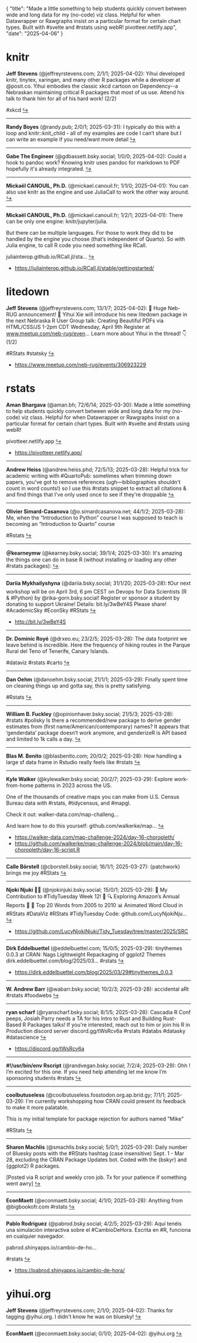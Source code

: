 {
  "title": "Made a little something to help students quickly convert between wide and long data for my (no-code) viz class. Helpful for when Datawrapper or Rawgraphs insist on a particular format for certain chart types. Built with #svelte and #rstats using webR!  pivotteer.netlify.app",
  "date": "2025-04-06"
}

# knitr

**Jeff Stevens** (@jeffreyrstevens.com; 2/1/1; 2025-04-02): Yihui developed knitr, tinytex, xaringan, and many other R packages while a developer at @posit.co. Yihui embodies the classic xkcd cartoon on Dependency--a Nebraskan maintaining critical R packages that most of us use. Attend his talk to thank him for all of his hard work! (2/2)

#xkcd  [&#8618;](https://bsky.app/profile/jeffreyrstevens.com/post/3lltple4eok2v)

---

**Randy Boyes** (@randy.pub; 2/0/1; 2025-03-31): I typically do this with a loop and knitr::knit_child - all of my examples are code I can’t share but I can write an example if you need/want more detail  [&#8618;](https://bsky.app/profile/randy.pub/post/3llnxamnuyk22)

---

**Gabe The Engineer** (@gdbassett.bsky.social; 1/0/0; 2025-04-02): Could a hook to pandoc work? Knowing knitr uses pandoc for markdown to PDF hopefully it's already integrated.  [&#8618;](https://bsky.app/profile/gdbassett.bsky.social/post/3lluer7txkc2n)

---

**Mickaël CANOUIL, Ph.D.** (@mickael.canouil.fr; 1/1/0; 2025-04-01): You can also use knitr as the engine and use JuliaCall to work the other way around.  [&#8618;](https://bsky.app/profile/mickael.canouil.fr/post/3llrx4by2rc2x)

---

**Mickaël CANOUIL, Ph.D.** (@mickael.canouil.fr; 1/2/1; 2025-04-01): There can be only one engine: knitr/jupyter/julia.

But there can be multiple languages. For those to work they did to be handled by the engine you choose (that’s independent of Quarto).
So with Julia engine, to call R code you need something like RCall.

juliainterop.github.io/RCall.jl/sta...  [&#8618;](https://bsky.app/profile/mickael.canouil.fr/post/3llrx2fp47c2x)

- <https://juliainterop.github.io/RCall.jl/stable/gettingstarted/>

# litedown

**Jeff Stevens** (@jeffreyrstevens.com; 13/1/7; 2025-04-02): 📢 Huge Neb-RUG announcement! 📢
Yihui Xie will introduce his new litedown package in the next Nebraska R User Group talk:
Creating Beautiful PDFs via HTML/CSS/JS
1-2pm CDT Wednesday, April 9th
Register at www.meetup.com/neb-rug/even...
Learn more about Yihui in the thread! 👇 (1/2)

#RStats #statsky  [&#8618;](https://bsky.app/profile/jeffreyrstevens.com/post/3lltpldimts2v)

- <https://www.meetup.com/neb-rug/events/306923229>

# rstats

**Aman Bhargava** (@aman.bh; 72/6/14; 2025-03-30): Made a little something to help students quickly convert between wide and long data for my (no-code) viz class. Helpful for when Datawrapper or Rawgraphs insist on a particular format for certain chart types. Built with #svelte and #rstats using webR!

pivotteer.netlify.app  [&#8618;](https://bsky.app/profile/aman.bh/post/3llllf442ek2d)

- <https://pivotteer.netlify.app/>

---

**Andrew Heiss** (@andrew.heiss.phd; 72/5/13; 2025-03-28): Helpful trick for academic writing with #QuartoPub: sometimes when trimming down papers, you've got to remove references (ugh—bibliographies shouldn't count in word counts!) so I use this #rstats snippet to extract all citations & and find things that I've only used once to see if they're droppable  [&#8618;](https://bsky.app/profile/andrew.heiss.phd/post/3llhfqhx4vk2u)

---

**Olivier Simard-Casanova** (@o.simardcasanova.net; 44/1/2; 2025-03-28): Me, when the “Introduction to Python” course I was supposed to teach is becoming an “Introduction to Quarto” course

#Rstats  [&#8618;](https://bsky.app/profile/o.simardcasanova.net/post/3llghx3ifss2e)

---

**＠kearneymw** (@kearney.bsky.social; 39/1/4; 2025-03-30): It's amazing the things one can do in base R (without installing or loading any other #rstats packages):  [&#8618;](https://bsky.app/profile/kearney.bsky.social/post/3lllpi6sifc2m)

---

**Dariia Mykhailyshyna** (@dariia.bsky.social; 31/1/20; 2025-03-28): ❗️Our next workshop will be on April 3rd, 6 pm CEST on Devops for Data Scientists (R & #Python) by
@rika-gorn.bsky.social!
Register or sponsor a student by donating to support Ukraine! 
Details: bit.ly/3wBeY4S
Please share!
#AcademicSky #EconSky #RStats  [&#8618;](https://bsky.app/profile/dariia.bsky.social/post/3llgi3azpvs2h)

- <http://bit.ly/3wBeY4S>

---

**Dr. Dominic Royé** (@drxeo.eu; 23/2/5; 2025-03-28): The data footprint we leave behind is incredible. Here the frequency of hiking routes in the Parque Rural del Teno of Tenerife, Canary Islands. 

#dataviz #rstats #carto  [&#8618;](https://bsky.app/profile/drxeo.eu/post/3llghavgja22g)

---

**Dan Oehm** (@danoehm.bsky.social; 21/1/1; 2025-03-29): Finally spent time on cleaning things up and gotta say, this is pretty satisfying.

#Rstats  [&#8618;](https://bsky.app/profile/danoehm.bsky.social/post/3llj7mqsn422z)

---

**William B. Fuckley** (@opinionhaver.bsky.social; 21/5/3; 2025-03-28): #rstats #polisky
Is there a recommended/new package to derive gender estimates from (first name/American/contemporary) names? It appears that ‘genderdata’ package doesn’t work anymore, and genderizeR is API based and limited to 1k calls a day.  [&#8618;](https://bsky.app/profile/opinionhaver.bsky.social/post/3llhgwrnrvk2c)

---

**Blas M. Benito** (@blasbenito.com; 20/0/2; 2025-03-28): How handling a large sf data frame in Rstudio really feels like #rstats  [&#8618;](https://bsky.app/profile/blasbenito.com/post/3llgx7cpnfs2y)

---

**Kyle Walker** (@kylewalker.bsky.social; 20/2/7; 2025-03-29): Explore work-from-home patterns in 2023 across the US.

One of the thousands of creative maps you can make from U.S. Census Bureau data with #rstats, #tidycensus, and #mapgl.

Check it out: walker-data.com/map-challeng...

And learn how to do this yourself: github.com/walkerke/map...  [&#8618;](https://bsky.app/profile/kylewalker.bsky.social/post/3lljkad6o2c2q)

- <https://walker-data.com/map-challenge-2024/day-16-choropleth/>
- <https://github.com/walkerke/map-challenge-2024/blob/main/day-16-choropleth/day-16-script.R>

---

**Calle Börstell** (@cborstell.bsky.social; 16/1/1; 2025-03-27): {patchwork} brings me joy
#RStats  [&#8618;](https://bsky.app/profile/cborstell.bsky.social/post/3llf3mg6j3k2h)

---

**Njoki Njuki 🏳️‍🌈** (@njokinjuki.bsky.social; 15/0/1; 2025-03-29): 📢 My Contribution to #TidyTuesday Week 12! 🚀
🔍 Exploring Amazon’s Annual Reports 📄
📝 Top 20 Words from 2005 to 2010
📊 Animated Word Cloud in #RStats
#DataViz #RStats #TidyTuesday
Code: github.com/LucyNjokiNju...  [&#8618;](https://bsky.app/profile/njokinjuki.bsky.social/post/3lljx4cfdjc2n)

- <https://github.com/LucyNjokiNjuki/Tidy_Tuesday/tree/master/2025/SRC>

---

**Dirk Eddelbuettel** (@eddelbuettel.com; 15/0/5; 2025-03-29): tinythemes 0.0.3 at CRAN: Nags
Lightweight Repackaging of ggplot2 Themes
dirk.eddelbuettel.com/blog/2025/03...
#rstats  [&#8618;](https://bsky.app/profile/eddelbuettel.com/post/3lljncxdv6k2y)

- <https://dirk.eddelbuettel.com/blog/2025/03/29#tinythemes_0.0.3>

---

**W. Andrew Barr** (@wabarr.bsky.social; 10/2/3; 2025-03-28): accidental aRt #rstats #foodwebs  [&#8618;](https://bsky.app/profile/wabarr.bsky.social/post/3llgyyuegzc2e)

---

**ryan scharf** (@ryanscharf.bsky.social; 8/1/5; 2025-03-28): Cascadia R Conf peeps, Josiah Parry needs a TA for his Intro to Rust and Building Rust-Based R Packages talks! If you're interested, reach out to him or join his R in Production discord server discord.gg/tWsRcv6a
#rstats #databs #datasky #datascience  [&#8618;](https://bsky.app/profile/ryanscharf.bsky.social/post/3llhygrmgz22n)

- <https://discord.gg/tWsRcv6a>

---

**#!/usr/bin/env Rscript** (@randvegan.bsky.social; 7/2/4; 2025-03-29): Ohh ! I’m excited for this one. If you need help attending let me know I’m sponsoring students #rstats  [&#8618;](https://bsky.app/profile/randvegan.bsky.social/post/3lljdvnkvlk24)

---

**coolbutuseless** (@coolbutuseless.fosstodon.org.ap.brid.gy; 7/1/1; 2025-03-29): I'm currently workshopping how CRAN could present its feedback to make it more palatable.

This is my initial template for package rejection for authors named "Mike"

#RStats  [&#8618;](https://bsky.app/profile/coolbutuseless.fosstodon.org.ap.brid.gy/post/3lliaezhfo4x2)

---

**Sharon Machlis** (@smachlis.bsky.social; 5/0/1; 2025-03-29): Daily number of Bluesky posts with the #RStats hashtag (case insensitive) Sept. 1 - Mar 28, excluding the CRAN Package Updates bot. 
Coded with the {bskyr} and {ggplot2} R packages. 
 
[Posted via R script and weekly cron job. Tx for your patience if something went awry]  [&#8618;](https://bsky.app/profile/smachlis.bsky.social/post/3lljislan2j2k)

---

**EconMaett** (@econmaett.bsky.social; 4/1/0; 2025-03-28): Anything from @bigbookofr.com 
#rstats  [&#8618;](https://bsky.app/profile/econmaett.bsky.social/post/3llgz7qegcs2l)

---

**Pablo Rodríguez** (@pabrod.bsky.social; 4/2/5; 2025-03-29): Aquí tenéis una simulación interactiva sobre el #CambioDeHora. Escrita en #R, funciona en cualquier navegador. 

pabrod.shinyapps.io/cambio-de-ho...

#rstats  [&#8618;](https://bsky.app/profile/pabrod.bsky.social/post/3llitdtzgwc2a)

- <https://pabrod.shinyapps.io/cambio-de-hora/>

# yihui.org

**Jeff Stevens** (@jeffreyrstevens.com; 2/1/0; 2025-04-02): Thanks for tagging @yihui.org. I didn't know he was on bluesky!  [&#8618;](https://bsky.app/profile/jeffreyrstevens.com/post/3lltvodvips23)

---

**EconMaett** (@econmaett.bsky.social; 0/1/0; 2025-04-02): @yihui.org  [&#8618;](https://bsky.app/profile/econmaett.bsky.social/post/3lltuv6ard224)


